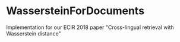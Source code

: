 # WassersteinForDocuments
Implementation for our ECIR 2018 paper "Cross-lingual retrieval with Wasserstein distance"
